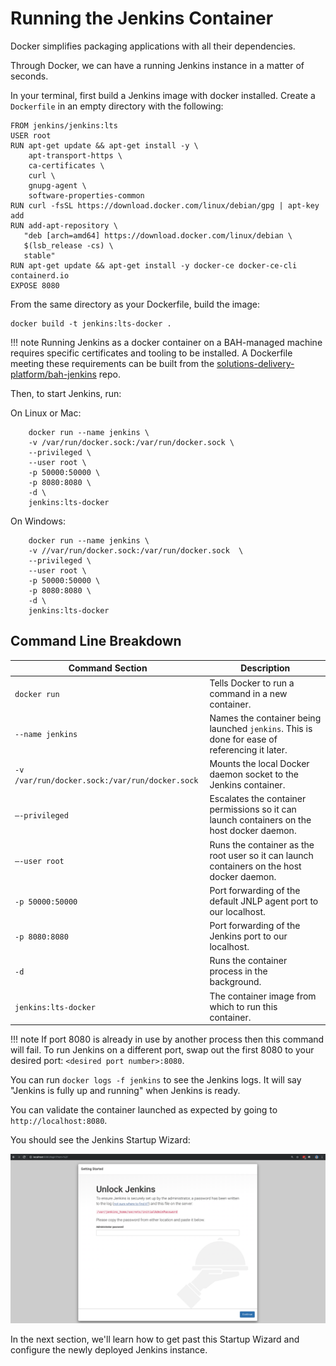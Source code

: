 # Running the Jenkins Container

Docker simplifies packaging applications with all their dependencies.

Through Docker, we can have a running Jenkins instance in a matter of seconds.

In your terminal, first build a Jenkins image with docker installed. Create a `Dockerfile` in an empty directory with the following:

``` text
FROM jenkins/jenkins:lts
USER root
RUN apt-get update && apt-get install -y \
    apt-transport-https \
    ca-certificates \
    curl \
    gnupg-agent \
    software-properties-common
RUN curl -fsSL https://download.docker.com/linux/debian/gpg | apt-key add
RUN add-apt-repository \
   "deb [arch=amd64] https://download.docker.com/linux/debian \
   $(lsb_release -cs) \
   stable"
RUN apt-get update && apt-get install -y docker-ce docker-ce-cli containerd.io 
EXPOSE 8080
```

From the same directory as your Dockerfile, build the image:

``` text
docker build -t jenkins:lts-docker .
```

!!! note
    Running Jenkins as a docker container on a BAH-managed machine requires specific certificates and tooling to be installed. A Dockerfile meeting these requirements can be built from the [solutions-delivery-platform/bah-jenkins](https://github.boozallencsn.com/solutions-delivery-platform/bah-jenkins) repo.

Then, to start Jenkins, run:

On Linux or Mac:

``` text
    docker run --name jenkins \
    -v /var/run/docker.sock:/var/run/docker.sock \
    --privileged \
    --user root \
    -p 50000:50000 \
    -p 8080:8080 \
    -d \
    jenkins:lts-docker
```

On Windows:

```text
    docker run --name jenkins \
    -v //var/run/docker.sock:/var/run/docker.sock  \
    --privileged \
    --user root \
    -p 50000:50000 \
    -p 8080:8080 \
    -d \
    jenkins:lts-docker
```

## Command Line Breakdown

| Command Section          | Description                                                                                                   |
|--------------------------|---------------------------------------------------------------------------------------------------------------|
| `docker run` | Tells Docker to run a command in a new container. |
| `--name jenkins` | Names the container being launched `jenkins`. This is done for ease of referencing it later. |
| `-v /var/run/docker.sock:/var/run/docker.sock` | Mounts the local Docker daemon socket to the Jenkins container. |
| `–-privileged` | Escalates the container permissions so it can launch containers on the host docker daemon. |
| `–-user root` | Runs the container as the root user so it can launch containers on the host docker daemon. |
| `-p 50000:50000` | Port forwarding of the default JNLP agent port to our localhost. |
| `-p 8080:8080` | Port forwarding of the Jenkins port to our localhost. |
| `-d` | Runs the container process in the background. |
| `jenkins:lts-docker` | The container image from which to run this container. |

!!! note
    If port 8080 is already in use by another process then this command will fail.  To run Jenkins on a different port, swap out the first 8080 to your desired port: ``<desired port number>:8080``.

You can run ``docker logs -f jenkins`` to see the Jenkins logs.  It will say "Jenkins is fully up and running" when Jenkins is ready.

You can validate the container launched as expected by going to ``http://localhost:8080``.

You should see the Jenkins Startup Wizard:

![initial password](./images/jenkins_initial_password.png)

In the next section, we'll learn how to get past this Startup Wizard and configure the newly deployed Jenkins instance.
